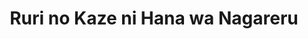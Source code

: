 --- 
title: "Ruri no Kaze ni Hana wa Nagareru"
publishdate: "2019-1-28T16:48:46+02:00"
src: "https://365manga.net/manga/ruri-no-kaze-ni-hana-wa-nagareru"
image: "https://data.365manga.net/images/thumbnails/30718-ruri-no-kaze-ni-hana-wa-nagareru.jpg"
description: " From Aerandria Scans: 'You've always belonged to me since long ago.' In order to get revenge against the enemy nation, who destroyed her own country, Hina decided to become their crown princess... However, she cannot help being attracted to Ashiru, who's supposed to be her enemy..."
---